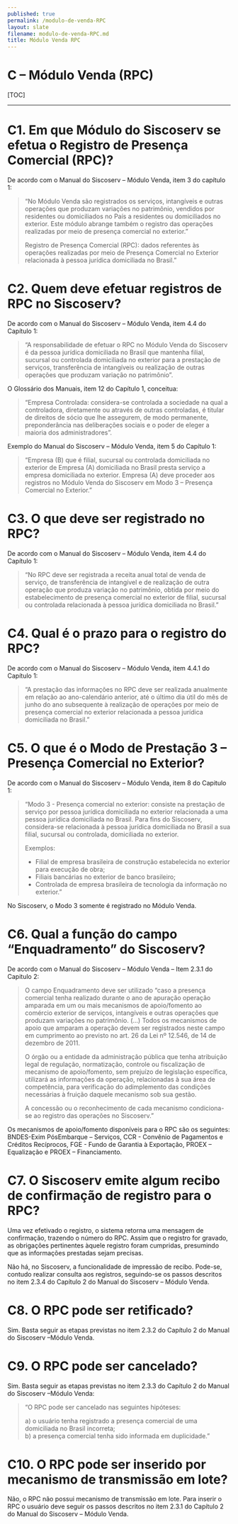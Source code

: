 ```yaml
---
published: true
permalink: /modulo-de-venda-RPC
layout: slate
filename: modulo-de-venda-RPC.md
title: Módulo Venda RPC
---   
```


# C – Módulo Venda (RPC)
  
[TOC]

----------

# C1. Em que Módulo do Siscoserv se efetua o Registro de Presença Comercial (RPC)?
De acordo com o Manual do Siscoserv – Módulo Venda, item 3 do capítulo 1:
> “No Módulo Venda são registrados os serviços, intangíveis e outras operações que
produzam variações no patrimônio, vendidos por residentes ou domiciliados no País a
residentes ou domiciliados no exterior. Este módulo abrange também o registro
das operações realizadas por meio de presença comercial no exterior.”
>
> Registro de Presença Comercial (RPC): dados referentes às operações realizadas por
meio de Presença Comercial no Exterior relacionada à pessoa jurídica domiciliada no
Brasil.”

# C2. Quem deve efetuar registros de RPC no Siscoserv?
De acordo com o Manual do Siscoserv – Módulo Venda, item 4.4 do Capítulo 1:
> “A responsabilidade de efetuar o RPC no Módulo Venda do Siscoserv é da pessoa
jurídica domiciliada no Brasil que mantenha filial, sucursal ou controlada domiciliada
no exterior para a prestação de serviços, transferência de intangíveis ou realização de
outras operações que produzam variação no patrimônio”.


O Glossário dos Manuais, item 12 do Capítulo 1, conceitua:

> “Empresa Controlada: considera-se controlada a sociedade na qual a controladora,
diretamente ou através de outras controladas, é titular de direitos de sócio que lhe
assegurem, de modo permanente, preponderância nas deliberações sociais e o poder
de eleger a maioria dos administradores”.

Exemplo do Manual do Siscoserv – Módulo Venda, item 5 do Capítulo 1:
> “Empresa (B) que é filial, sucursal ou controlada domiciliada no exterior de Empresa 
(A) domiciliada no Brasil presta serviço a empresa domiciliada no exterior. Empresa (A)
deve proceder aos registros no Módulo Venda do Siscoserv em Modo 3 – Presença
Comercial no Exterior.”

# C3. O que deve ser registrado no RPC?
De acordo com o Manual do Siscoserv – Módulo Venda, item 4.4 do Capítulo 1:
> “No RPC deve ser registrada a receita anual total de venda de serviço, de transferência
de intangível e de realização de outra operação que produza variação no patrimônio,
obtida por meio do estabelecimento de presença comercial no exterior de filial,
sucursal ou controlada relacionada à pessoa jurídica domiciliada no Brasil.”

# C4. Qual é o prazo para o registro do RPC?
De acordo com o Manual do Siscoserv – Módulo Venda, item 4.4.1 do Capítulo 1:
> “A prestação das informações no RPC deve ser realizada anualmente em relação ao
ano-calendário anterior, até o último dia útil do mês de junho do ano subsequente à
realização de operações por meio de presença comercial no exterior relacionada a
pessoa jurídica domiciliada no Brasil.”

# C5. O que é o Modo de Prestação 3 – Presença Comercial no Exterior?
De acordo com o Manual do Siscoserv – Módulo Venda, item 8 do Capitulo 1:

> “Modo 3 - Presença comercial no exterior: consiste na prestação de serviço por
pessoa jurídica domiciliada no exterior relacionada a uma pessoa jurídica domiciliada
no Brasil. Para fins do Siscoserv, considera-se relacionada à pessoa jurídica
domiciliada no Brasil a sua filial, sucursal ou controlada, domiciliada no exterior.
> 
> Exemplos:
> * Filial de empresa brasileira de construção estabelecida no exterior para execução de obra;
> * Filiais bancárias no exterior de banco brasileiro;
> * Controlada de empresa brasileira de tecnologia da informação no exterior.”

No Siscoserv, o Modo 3 somente é registrado no Módulo Venda.

# C6. Qual a função do campo “Enquadramento” do Siscoserv?
De acordo com o Manual do Siscoserv – Módulo Venda – Item 2.3.1 do Capitulo 2: 
> O campo Enquadramento deve ser utilizado “caso a presença comercial tenha
realizado durante o ano de apuração operação amparada em um ou mais mecanismos de apoio/fomento ao comércio exterior de serviços, intangíveis e outras
operações que produzam variações no patrimônio. (...) Todos os mecanismos de apoio que amparam a operação devem ser registrados neste campo em cumprimento ao
previsto no art. 26 da Lei nº 12.546, de 14 de dezembro de 2011.
>
> O órgão ou a entidade da administração pública que tenha atribuição legal de
regulação, normatização, controle ou fiscalização de mecanismo de
apoio/fomento, sem prejuízo de legislação específica, utilizará as informações da operação, relacionadas à sua área de competência, para verificação do adimplemento
das condições necessárias à fruição daquele mecanismo sob sua gestão.  
>
> A concessão ou o reconhecimento de cada mecanismo condiciona-se ao registro das
operações no Siscoserv.”   

Os mecanismos de apoio/fomento disponíveis para o RPC são os seguintes: BNDES-Exim PósEmbarque
– Serviços, CCR - Convênio de Pagamentos e Créditos Recíprocos, FGE - Fundo de Garantia à Exportação, PROEX – Equalização e PROEX – Financiamento.

# C7. O Siscoserv emite algum recibo de confirmação de registro para o RPC?
Uma vez efetivado o registro, o sistema retorna uma mensagem de confirmação, trazendo o número do RPC. Assim que o registro for gravado, as obrigações pertinentes àquele registro foram cumpridas, presumindo que as informações prestadas sejam precisas.   

Não há, no Siscoserv, a funcionalidade de impressão de recibo. Pode-se, contudo realizar consulta aos registros, seguindo-se os passos descritos no item 2.3.4 do Capítulo 2 do Manual do Siscoserv – Módulo Venda.

# C8. O RPC pode ser retificado?
Sim. Basta seguir as etapas previstas no item 2.3.2 do Capítulo 2 do Manual do Siscoserv –Módulo Venda. 

# C9. O RPC pode ser cancelado?
Sim. Basta seguir as etapas previstas no item 2.3.3 do Capítulo 2 do Manual do Siscoserv –Módulo Venda:

> “O RPC pode ser cancelado nas seguintes hipóteses:  
>
> a) o usuário tenha registrado a presença comercial de uma domiciliada no Brasil incorreta;  
> b) a presença comercial tenha sido informada em duplicidade.”

# C10. O RPC pode ser inserido por mecanismo de transmissão em lote?
Não, o RPC não possui mecanismo de transmissão em lote. Para inserir o RPC o usuário deve
seguir os passos descritos no item 2.3.1 do Capítulo 2 do Manual do Siscoserv – Módulo
Venda.
